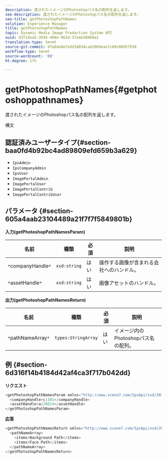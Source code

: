 ```yaml
---
description: 渡されたイメージのPhotoshopパス名の配列を返します。
seo-description: 渡されたイメージのPhotoshopパス名の配列を返します。
seo-title: getPhotoshopPathNames
solution: Experience Manager
title: getPhotoshopPathNames
topic: Dynamic Media Image Production System API
uuid: d3f1dea5-393b-498e-963d-37a4e38068a2
translation-type: tm+mt
source-git-commit: 97a84e8e7edd3d834ca42069eae7c09c00d57938
workflow-type: tm+mt
source-wordcount: '89'
ht-degree: 17%

---
```



# getPhotoshopPathNames{#getphotoshoppathnames}

渡されたイメージのPhotoshopパス名の配列を返します。

構文

## 認証済みユーザータイプ{#section-baa0fd4b92bc4ad89809efd659b3a629}

* `IpsAdmin`
* `IpsCompanyAdmin`
* `IpsUser`
* `ImagePortalAdmin`
* `ImagePortalUser`
* `ImagePortalContrib`
* `ImagePortalContribUser`

## パラメータ {#section-605a4aab23104489a21f7f7f5849801b}

**入力(getPhotoshopPathNamesParam)**

| 名前 | 種類 | 必須 | 説明 |
|---|---|---|---|
| `*`companyHandle`*` | `xsd:string` | はい | 操作する画像が含まれる会社へのハンドル。 |
| `*`assetHandle`*` | `xsd:string` | はい | 画像アセットのハンドル。 |

**出力(getPhotoshopPathNamesReturn)**

| 名前 | 種類 | 必須 | 説明 |
|---|---|---|---|
| `*`pathNameArray`*` | `types:StringArray` | はい | イメージ内のPhotoshopパス名の配列。 |

## 例 {#section-6d316f14b4184d42af4ca3f717b042dd}

**リクエスト**

```java
<getPhotoshopPathNamesParam xmlns="http://www.scene7.com/IpsApi/xsd/2012-07-31">
  <companyHandle>c|301</companyHandle>
  <assetHandle>a|26014</assetHandle>
</getPhotoshopPathNamesParam>
```

**応答**

```java
<getPhotoshopPathNamesReturn xmlns="http://www.scene7.com/IpsApi/xsd/2012-07-31">
  <pathNameArray>
    <items>Background Path</items>
    <items>Face Path</items>
  </pathNameArray>
</getPhotoshopPathNamesReturn>
```

